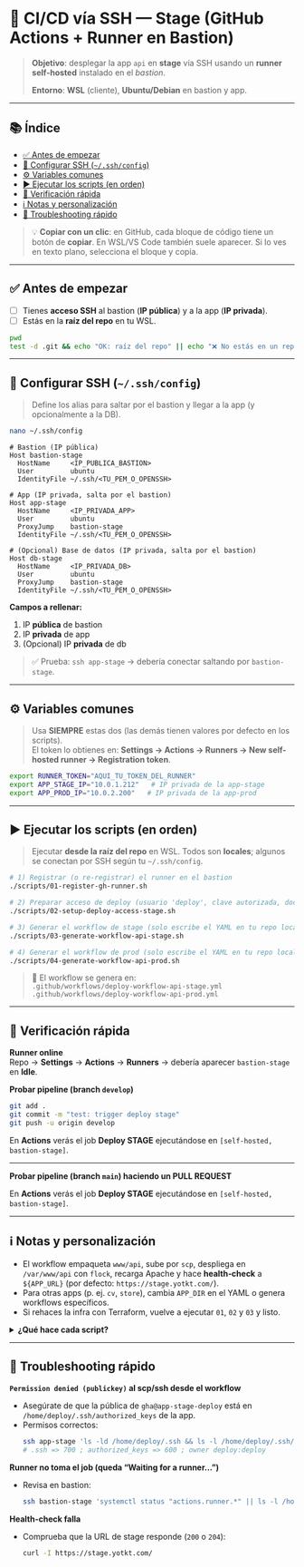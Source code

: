 # 🚀 CI/CD vía SSH — Stage (GitHub Actions + Runner en Bastion)

> **Objetivo**: desplegar la app `api` en **stage** vía SSH usando un **runner self‑hosted** instalado en el *bastion*.
>
> **Entorno**: **WSL** (cliente), **Ubuntu/Debian** en bastion y app.

---

## 📚 Índice
- [✅ Antes de empezar](#-antes-de-empezar)
- [🔐 Configurar SSH (`~/.ssh/config`)](#-configurar-ssh-sshconfig)
- [⚙️ Variables comunes](#️-variables-comunes)
- [▶️ Ejecutar los scripts (en orden)](#️-ejecutar-los-scripts-en-orden)
- [🧪 Verificación rápida](#-verificación-rápida)
- [ℹ️ Notas y personalización](#️-notas-y-personalización)
- [🧯 Troubleshooting rápido](#-troubleshooting-rápido)

> 💡 **Copiar con un clic**: en GitHub, cada bloque de código tiene un botón de **copiar**. En WSL/VS Code también suele aparecer. Si lo ves en texto plano, selecciona el bloque y copia.

---

## ✅ Antes de empezar

- [ ] Tienes **acceso SSH** al bastion (**IP pública**) y a la app (**IP privada**).
- [ ] Estás en la **raíz del repo** en tu WSL.

```bash
pwd
test -d .git && echo "OK: raíz del repo" || echo "❌ No estás en un repo Git"
```

---

## 🔐 Configurar SSH (`~/.ssh/config`)

> Define los alias para saltar por el bastion y llegar a la app (y opcionalmente a la DB).

```bash
nano ~/.ssh/config
```

```sshconfig
# Bastion (IP pública)
Host bastion-stage
  HostName     <IP_PUBLICA_BASTION>
  User         ubuntu
  IdentityFile ~/.ssh/<TU_PEM_O_OPENSSH>

# App (IP privada, salta por el bastion)
Host app-stage
  HostName     <IP_PRIVADA_APP>
  User         ubuntu
  ProxyJump    bastion-stage
  IdentityFile ~/.ssh/<TU_PEM_O_OPENSSH>

# (Opcional) Base de datos (IP privada, salta por el bastion)
Host db-stage
  HostName     <IP_PRIVADA_DB>
  User         ubuntu
  ProxyJump    bastion-stage
  IdentityFile ~/.ssh/<TU_PEM_O_OPENSSH>
```

**Campos a rellenar:**  
1. IP **pública** de bastion  
2. IP **privada** de app  
3. (Opcional) IP **privada** de db

> ✅ Prueba: `ssh app-stage` → debería conectar saltando por `bastion-stage`.

---

## ⚙️ Variables comunes

> Usa **SIEMPRE** estas dos (las demás tienen valores por defecto en los scripts).  
> El token lo obtienes en: **Settings → Actions → Runners → New self-hosted runner → Registration token**.

```bash
export RUNNER_TOKEN="AQUI_TU_TOKEN_DEL_RUNNER"
export APP_STAGE_IP="10.0.1.212"   # IP privada de la app-stage
export APP_PROD_IP="10.0.2.200"   # IP privada de la app-prod
```

---

## ▶️ Ejecutar los scripts (en orden)

> Ejecutar **desde la raíz del repo** en WSL. Todos son **locales**; algunos se conectan por SSH según tu `~/.ssh/config`.

```bash
# 1) Registrar (o re-registrar) el runner en el bastion
./scripts/01-register-gh-runner.sh

# 2) Preparar acceso de deploy (usuario 'deploy', clave autorizada, docroot y sudoers)
./scripts/02-setup-deploy-access-stage.sh

# 3) Generar el workflow de stage (solo escribe el YAML en tu repo local)
./scripts/03-generate-workflow-api-stage.sh

# 4) Generar el workflow de prod (solo escribe el YAML en tu repo local)
./scripts/04-generate-workflow-api-prod.sh
```

> 📄 El workflow se genera en:  
> `.github/workflows/deploy-workflow-api-stage.yml`
> `.github/workflows/deploy-workflow-api-prod.yml`

---

## 🧪 Verificación rápida

**Runner online**  
Repo → **Settings** → **Actions** → **Runners** → debería aparecer `bastion-stage` en **Idle**.

**Probar pipeline (branch `develop`)**

```bash
git add .
git commit -m "test: trigger deploy stage"
git push -u origin develop
```

En **Actions** verás el job **Deploy STAGE** ejecutándose en `[self-hosted, bastion-stage]`.

---

**Probar pipeline (branch `main`) haciendo un PULL REQUEST**

En **Actions** verás el job **Deploy STAGE** ejecutándose en `[self-hosted, bastion-stage]`.

---

## ℹ️ Notas y personalización

- El workflow empaqueta `www/api`, sube por `scp`, despliega en `/var/www/api` con `flock`, recarga Apache y hace **health‑check** a `${APP_URL}` (por defecto: `https://stage.yotkt.com/`).  
- Para otras apps (p. ej. `cv`, `store`), cambia `APP_DIR` en el YAML o genera workflows específicos.  
- Si rehaces la infra con Terraform, vuelve a ejecutar `01`, `02` y `03` y listo.

<details>
<summary><strong>¿Qué hace cada script?</strong></summary>

- **01-register-gh-runner.sh**: instala/actualiza el **runner** de GitHub en el bastion con la etiqueta `bastion-stage`.  
- **02-setup-deploy-access-stage.sh**: crea usuario `deploy` en la app, autoriza la clave generada en bastion, deja `/var/www/api` y permisos/sudoers.  
- **03-generate-workflow-stage.sh**: genera el YAML del workflow (no ejecuta nada remoto).
</details>

---

## 🧯 Troubleshooting rápido

**`Permission denied (publickey)` al scp/ssh desde el workflow**  
- Asegúrate de que la pública de `gha@app-stage-deploy` está en `/home/deploy/.ssh/authorized_keys` de la app.  
- Permisos correctos:  
  ```bash
  ssh app-stage 'ls -ld /home/deploy/.ssh && ls -l /home/deploy/.ssh/authorized_keys'
  # .ssh => 700 ; authorized_keys => 600 ; owner deploy:deploy
  ```

**Runner no toma el job (queda “Waiting for a runner…”)**  
- Revisa en bastion:  
  ```bash
  ssh bastion-stage 'systemctl status "actions.runner.*" || ls -l /home/gha/actions-runner'
  ```

**Health-check falla**  
- Comprueba que la URL de stage responde (`200` o `204`):  
  ```bash
  curl -I https://stage.yotkt.com/
  ```
